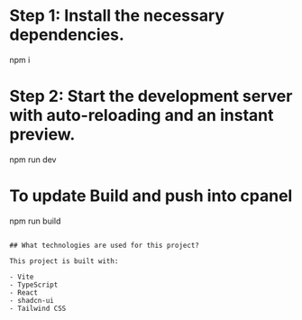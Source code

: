 

# Step 1: Install the necessary dependencies.
npm i

# Step 2: Start the development server with auto-reloading and an instant preview.
npm run dev

# To update Build and push into cpanel
npm run build
```

## What technologies are used for this project?

This project is built with:

- Vite
- TypeScript
- React
- shadcn-ui
- Tailwind CSS



